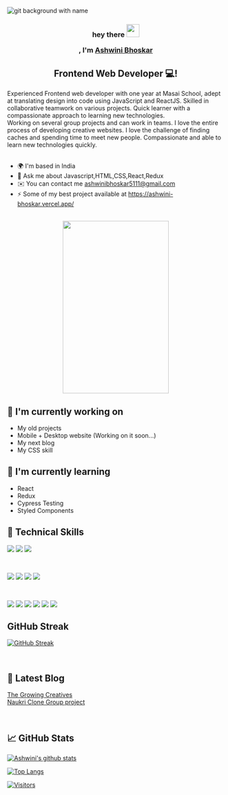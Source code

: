 

![git background with name](https://user-images.githubusercontent.com/101581634/209545553-e8b437a8-039f-4feb-9f86-b3ab049df516.png)

<!-- (https://media.licdn.com/dms/image/D5616AQHI1ST9MePOSA/profile-displaybackgroundimage-shrink_350_1400/0/1671953070994?e=1677715200&v=beta&t=TzM7c4Zr6R-mQg6GSAORSakwDNC4582OUSFjRIhlG6Y) -->

<!-- (https://user-images.githubusercontent.com/101581634/189515739-2783caad-ee0c-4a04-a0d4-99dfb1ba8144.png) -->


<h3 align="center">
  hey there
  <img src="https://media.giphy.com/media/hvRJCLFzcasrR4ia7z/giphy.gif" width="30px"/>
 

, I'm <a href="https://ashwini-bhoskar.vercel.app/" target="_blank" rel="noreferrer">Ashwini Bhoskar</a> 
</h3>

<h2 align="center">
Frontend Web Developer 💻!
</h2> 
Experienced Frontend web developer with one year at Masai School, adept at translating design into code using JavaScript and ReactJS. Skilled in collaborative teamwork on various projects. Quick learner with a compassionate approach to learning new technologies.
<br/>
Working on several group projects and can work in teams. I love the entire process of developing creative websites. I love the challenge of finding caches and spending time to meet new people. Compassionate and able to learn new technologies quickly. 

<br/>
<br/>


<!-- ## 🤝 Connect with me:
 <a href="mailto:connect.ashwinibhoskar5111@gmail.com"><img align="left" src="https://tse3.mm.bing.net/th?id=OIP.0kcEw5qofArBqRzSIfKs5gHaFj&pid=Api&P=0" alt="ashwini bhoskar | Email" width="30px"/></a>
 <a href="https://www.linkedin.com/in/ashwini-bhoskar-12b3b7220/"><img align="left" src="https://raw.githubusercontent.com/yushi1007/yushi1007/main/images/linkedin.svg" alt="ashwini bhoskar | LinkedIn" width="21px"/></a>
<a href="https://medium.com/@ashwinibhoskar5111"><img align="left" src="https://raw.githubusercontent.com/yushi1007/yushi1007/main/images/medium.svg" alt="ashwini bhoskar | Medium" width="21px"/></a>
<a href="https://twitter.com/ashwini_bhoskar "><img align="left" src="https://tse3.mm.bing.net/th?id=OIP.8t2ydpWT5lXHLfQqPNk6ugHaGB&pid=Api&P=0" alt="ashwini bhoskar | twitter" width="21px"/></a> -->


- 🌍  I'm based in India
- 💬  Ask me about Javascript,HTML,CSS,React,Redux
- ✉️  You can contact me ashwinibhoskar5111@gmail.com
- ⚡  Some of my best project available at https://ashwini-bhoskar.vercel.app/

<br/>

<div align="center">
    <img src="https://media.tenor.com/S59bPkT0pqcAAAAC/programming.gif" width="70%" height="400"/>
</div>


## 🔭 I'm currently working on

- My old projects
- Mobile + Desktop website (Working on it soon...)
- My next blog
- My CSS skill

## 🌱 I'm currently learning

- React
- Redux
- Cypress Testing
- Styled Components  

## 💼 Technical Skills

![](https://img.shields.io/badge/Code-React-informational?style=flat&logo=react&color=61DAFB)
![](https://img.shields.io/badge/Code-JavaScript-informational?style=flat&logo=JavaScript&color=F7DF1E)
![](https://img.shields.io/badge/Code-HTML5-informational?style=flat&logo=HTML5&color=E34F26)

</br>

![](https://img.shields.io/badge/Style-Bootstrap-informational?style=flat&logo=Bootstrap&color=7952B3)
![](https://img.shields.io/badge/Style-Chakra-informational?style=flat&logo=Chakra&color=1572B6)
![](https://img.shields.io/badge/Style-CSS3-informational?style=flat&logo=CSS3&color=1572B6)
![](https://img.shields.io/badge/Style-styled--components-informational?style=flat&logo=styled-components&color=DB7093)


</br>

![](https://img.shields.io/badge/Tools-Vercel-informational?style=flat&logo=Vercel&color=F24E1E)
![](https://img.shields.io/badge/Tools-NPM-informational?style=flat&logo=NPM&color=CB3837)
![](https://img.shields.io/badge/Tools-Heroku-informational?style=flat&logo=Heroku&color=430098)
![](https://img.shields.io/badge/Tools-Netlify-informational?style=flat&logo=netlify&color=00C7B7)
![](https://img.shields.io/badge/Tools-Git-informational?style=flat&logo=Git&color=F05032)
![](https://img.shields.io/badge/Tools-GitHub-informational?style=flat&logo=GitHub&color=181717)



<!-- <div>
  <img src="https://github.com/devicons/devicon/blob/master/icons/java/java-original-wordmark.svg" title="Java" alt="Java" width="40" height="40"/>&nbsp;
  <img src="https://github.com/devicons/devicon/blob/master/icons/react/react-original-wordmark.svg" title="React" alt="React" width="40" height="40"/>&nbsp;
  <img src="https://github.com/devicons/devicon/blob/master/icons/spring/spring-original-wordmark.svg" title="Spring" alt="Spring" width="40" height="40"/>&nbsp;
  <img src="https://github.com/devicons/devicon/blob/master/icons/materialui/materialui-original.svg" title="Material UI" alt="Material UI" width="40" height="40"/>&nbsp;
  <img src="https://github.com/devicons/devicon/blob/master/icons/flutter/flutter-original.svg" title="Flutter" alt="Flutter" width="40" height="40"/>&nbsp;
  <img src="https://github.com/devicons/devicon/blob/master/icons/redux/redux-original.svg" title="Redux" alt="Redux " width="40" height="40"/>&nbsp;
  <img src="https://github.com/devicons/devicon/blob/master/icons/css3/css3-plain-wordmark.svg"  title="CSS3" alt="CSS" width="40" height="40"/>&nbsp;
  <img src="https://github.com/devicons/devicon/blob/master/icons/html5/html5-original.svg" title="HTML5" alt="HTML" width="40" height="40"/>&nbsp;
  <img src="https://github.com/devicons/devicon/blob/master/icons/javascript/javascript-original.svg" title="JavaScript" alt="JavaScript" width="40" height="40"/>&nbsp;
  <img src="https://github.com/devicons/devicon/blob/master/icons/firebase/firebase-plain-wordmark.svg" title="Firebase" alt="Firebase" width="40" height="40"/>&nbsp;
  <img src="https://github.com/devicons/devicon/blob/master/icons/gatsby/gatsby-original.svg" title="Gatsby"  alt="Gatsby" width="40" height="40"/>&nbsp;
  <img src="https://github.com/devicons/devicon/blob/master/icons/mysql/mysql-original-wordmark.svg" title="MySQL"  alt="MySQL" width="40" height="40"/>&nbsp;
  <img src="https://github.com/devicons/devicon/blob/master/icons/nodejs/nodejs-original-wordmark.svg" title="NodeJS" alt="NodeJS" width="40" height="40"/>&nbsp;
  <img src="https://github.com/devicons/devicon/blob/master/icons/amazonwebservices/amazonwebservices-plain-wordmark.svg" title="AWS" alt="AWS" width="40" height="40"/>&nbsp;
  <img src="https://github.com/devicons/devicon/blob/master/icons/git/git-original-wordmark.svg" title="Git" **alt="Git" width="40" height="40"/>
</div> -->

## GitHub Streak

[![GitHub Streak](http://github-readme-streak-stats.herokuapp.com?user=beashu77&theme=dark&background=000000)](https://git.io/streak-stats)

</br>

## 📝 Latest Blog 
   [The Growing Creatives](https://medium.com/@ashwinibhoskar5111/the-growing-creatives-54b457d9d5a2)
     </br>
   [Naukri Clone Group project](https://medium.com/@ashwinibhoskar5111/group-task-at-masai-school-naukri-clone-83bc091901f4)

 





</br>

## 📈 GitHub Stats 

[![Ashwini's github stats](https://github-readme-stats.vercel.app/api?username=beashu77)](https://github.com/beashu77)

[![Top Langs](https://github-readme-stats.vercel.app/api/top-langs/?username=beashu77&layout=compact)](https://github.com/beashu77)

[![Visitors](https://visitor-badge.glitch.me/badge?page_id=beashu77.beashu77)](https://www.yushi.dev/)
